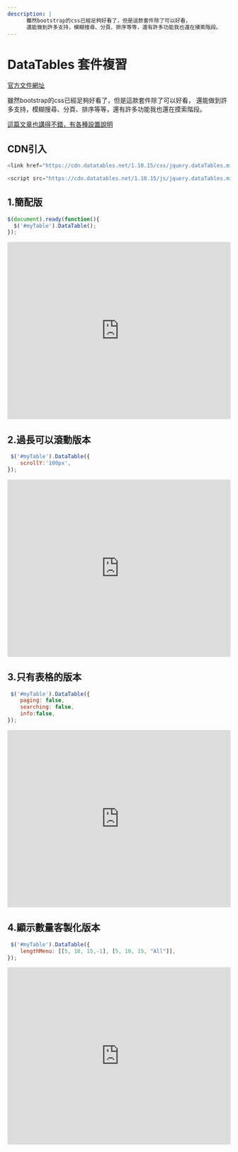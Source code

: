 ```yaml
---
description: |
      雖然bootstrap的css已經足夠好看了，但是這款套件除了可以好看，      
      還能做到許多支持，模糊搜尋、分頁、排序等等，還有許多功能我也還在摸索階段。
---
```


# DataTables 套件複習

[官方文件網址](https://datatables.net/)

雖然bootstrap的css已經足夠好看了，但是這款套件除了可以好看，
還能做到許多支持，模糊搜尋、分頁、排序等等，還有許多功能我也還在摸索階段。  

[這篇文章也講得不錯，有各種設置說明](https://my.oschina.net/tongjh/blog/675026)

## CDN引入

```js
<link href="https://cdn.datatables.net/1.10.15/css/jquery.dataTables.min.css" rel="stylesheet" />

<script src="https://cdn.datatables.net/1.10.15/js/jquery.dataTables.min.js"></script>

```

## 1.簡配版

```js
$(document).ready(function(){
  $('#myTable').DataTable();
});
``` 
 
<iframe height="400" style="width: 100%;" scrolling="no" title="DataTables套件練習" src="https://codepen.io/wenhui_xiao/embed/RwWYqPz?height=265&theme-id=dark&default-tab=result" frameborder="no" allowtransparency="true" allowfullscreen="true">
  See the Pen <a href='https://codepen.io/wenhui_xiao/pen/RwWYqPz'>DataTables套件練習</a> by 蕭文暉
  (<a href='https://codepen.io/wenhui_xiao'>@wenhui_xiao</a>) on <a href='https://codepen.io'>CodePen</a>.
</iframe>

## 2.過長可以滾動版本


```js
 $('#myTable').DataTable({
    scrollY:'100px',
});
```  

<iframe height="400" style="width: 100%;" scrolling="no" title="DataTables套件練習_過長可以滾動" src="https://codepen.io/wenhui_xiao/embed/KKdJVam?height=265&theme-id=dark&default-tab=result" frameborder="no" allowtransparency="true" allowfullscreen="true">
  See the Pen <a href='https://codepen.io/wenhui_xiao/pen/KKdJVam'>DataTables套件練習_過長可以滾動</a> by 蕭文暉
  (<a href='https://codepen.io/wenhui_xiao'>@wenhui_xiao</a>) on <a href='https://codepen.io'>CodePen</a>.
</iframe>

## 3.只有表格的版本

```js
 $('#myTable').DataTable({
    paging: false,
    searching: false,
    info:false,
});
``` 


<iframe height="400" style="width: 100%;" scrolling="no" title="DataTables套件練習_只顯示表格" src="https://codepen.io/wenhui_xiao/embed/BaogPEJ?height=265&theme-id=dark&default-tab=result" frameborder="no" allowtransparency="true" allowfullscreen="true">
  See the Pen <a href='https://codepen.io/wenhui_xiao/pen/BaogPEJ'>DataTables套件練習_只顯示表格</a> by 蕭文暉
  (<a href='https://codepen.io/wenhui_xiao'>@wenhui_xiao</a>) on <a href='https://codepen.io'>CodePen</a>.
</iframe>

## 4.顯示數量客製化版本

```js
 $('#myTable').DataTable({
    lengthMenu: [[5, 10, 15,-1], [5, 10, 15, "All"]],
});
``` 
<iframe height="400" style="width: 100%;" scrolling="no" title="DataTables套件練習_顯示長度客製化" src="https://codepen.io/wenhui_xiao/embed/wvKLEgE?height=265&theme-id=dark&default-tab=result" frameborder="no" allowtransparency="true" allowfullscreen="true">
  See the Pen <a href='https://codepen.io/wenhui_xiao/pen/wvKLEgE'>DataTables套件練習_顯示長度客製化</a> by 蕭文暉
  (<a href='https://codepen.io/wenhui_xiao'>@wenhui_xiao</a>) on <a href='https://codepen.io'>CodePen</a>.
</iframe>

<disqus/>   